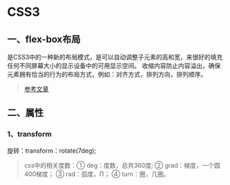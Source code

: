 # CSS3

## 一、flex-box布局

是CSS3中的一种新的布局模式，是可以自动调整子元素的高和宽，来很好的填充任何不同屏幕大小的显示设备中的可用显示空间。
收缩内容防止内容溢出，确保元素拥有恰当的行为的布局方式，例如：对齐方式，排列方向，排列顺序。

> [参考文章](http://www.css88.com/archives/5726)

## 二、属性

### 1、transform

旋转：transform：rotate(7deg);

> css中的相关度数：① deg：度数，总共360度; ② grad：梯度，一个圆400梯度； ③ rad：弧度，Π； ④ turn：圈，几圈。